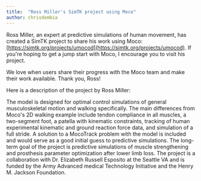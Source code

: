 ```yaml
---
title:  "Ross Miller's SimTK project using Moco"
author: chrisdembia
---
```

Ross Miller, an expert at predictive simulations of human movement, has created
a SimTK project to share his work using Moco:
[https://simtk.org/projects/umocod](https://simtk.org/projects/umocod). If
you're hoping to get a jump start with Moco, I encourage you to visit his
project.

We love when users share their progress with the Moco team and make their work
available. Thank you, Ross!

Here is a description of the project by Ross Miller:

The model is designed for optimal control simulations of general
musculoskeletal motion and walking specifically.  The main differences from
Moco's 2D walking example include tendon compliance in all muscles, a
two-segment foot, a patella with kinematic constraints, tracking of human
experimental kinematic and ground reaction force data, and simulation of a full
stride.  A solution to a MocoTrack problem with the model is included and would
serve as a good initial guess to predictive simulations.  The long-term goal of
the project is predictive simulations of muscle strengthening and prosthesis
parameter optimization after lower limb loss.  The project is a collaboration
with Dr. Elizabeth Russell Esposito at the Seattle VA and is funded by the Army
Advanced medical Technology Initiative and the Henry M. Jackson Foundation.
